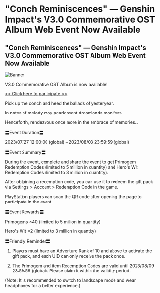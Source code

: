 # "Conch Reminiscences" — Genshin Impact's V3.0 Commemorative OST Album Web Event Now Available
## "Conch Reminiscences" — Genshin Impact's V3.0 Commemorative OST Album Web Event Now Available
![Banner](https://sdk.hoyoverse.com/upload/ann/2023/07/24/46a374f4b707563808b0ce1ff0962b1b_6692056790477143775.png)

V3.0 Commemorative OST Album is now available!

[>> Click here to participate <<](https://act.hoyolab.com/bbs/event/20230612ost-sea/index.html?hyl_presentation_style=fullscreen&hyl_auth_required=true&hyl_landscape=true&hyl_hide_status_bar=true&utm_source=ingame&utm_medium=notice&utm_campaign=Shimmering3Ost&utm_id=2)

Pick up the conch and heed the ballads of yesteryear.

In notes of melody may pearlescent dreamlands manifest.

Henceforth, rendezvous once more in the embrace of memories...

〓Event Duration〓

2023/07/27 12:00:00 (global) – 2023/08/03 23:59:59 (global)

〓Event Summary〓

During the event, complete and share the event to get Primogem Redemption Codes (limited to 5 million in quantity) and Hero's Wit Redemption Codes (limited to 3 million in quantity).

After obtaining a redemption code, you can use it to redeem the gift pack via Settings > Account > Redemption Code in the game.

PlayStation players can scan the QR code after opening the page to participate in the event.

〓Event Rewards〓

Primogems ×40 (limited to 5 million in quantity)

Hero's Wit ×2 (limited to 3 million in quantity)

〓Friendly Reminder〓

1. Players must have an Adventure Rank of 10 and above to activate the gift pack, and each UID can only receive the pack once.

2. The Primogem and item Redemption Codes are valid until 2023/08/09 23:59:59 (global). Please claim it within the validity period.

(Note: It is recommended to switch to landscape mode and wear headphones for a better experience.)
